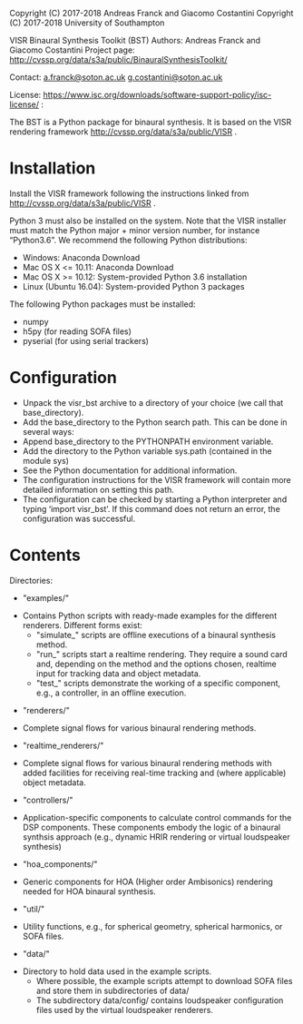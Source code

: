 Copyright (C) 2017-2018 Andreas Franck and Giacomo Costantini
Copyright (C) 2017-2018 University of Southampton

VISR Binaural Synthesis Toolkit (BST)
Authors: Andreas Franck and Giacomo Costantini
Project page: http://cvssp.org/data/s3a/public/BinauralSynthesisToolkit/

Contact:
a.franck@soton.ac.uk
g.costantini@soton.ac.uk

License:
https://www.isc.org/downloads/software-support-policy/isc-license/ :

The BST is a Python package for binaural synthesis.
It is based on the VISR rendering framework
http://cvssp.org/data/s3a/public/VISR .

Installation
============

Install the VISR framework following the instructions linked from
http://cvssp.org/data/s3a/public/VISR .


Python 3 must also be installed on the system. Note that the VISR installer
must match the Python major + minor version number, for instance “Python3.6”.
We recommend the following Python distributions:

* Windows: Anaconda Download
* Mac OS X <= 10.11: Anaconda Download
* Mac OS X >= 10.12: System-provided Python 3.6 installation
* Linux (Ubuntu 16.04): System-provided Python 3 packages

The following Python packages must be installed:

* numpy
* h5py (for reading SOFA files)
* pyserial (for using serial trackers)

Configuration
=============

* Unpack the visr_bst archive to a directory of your choice (we call that base_directory).
* Add the base_directory to the Python search path. This can be done in several ways:
* Append base_directory to the PYTHONPATH environment variable.
* Add the directory to the Python variable sys.path (contained in the module sys)
* See the Python documentation  for additional information.
* The configuration instructions for the VISR framework will contain more detailed
  information on setting this path.
* The configuration can be checked by starting a Python interpreter and typing
  ‘import visr_bst’. If this command does not return an error, the configuration
  was successful.

Contents
========

Directories:

* "examples/"
 - Contains Python scripts with ready-made examples for the different renderers.
   Different forms exist:
   * "simulate_" scripts are offline executions of a binaural synthesis method.
   * "run_" scripts start a realtime rendering. They require a sound card and,
     depending on the method and the options chosen, realtime input for tracking
     data and object metadata.
   * "test_" scripts demonstrate the working of a specific component, e.g., a
     controller, in an offline execution.

* "renderers/"
 - Complete signal flows for various binaural rendering methods.

* "realtime_renderers/"
 - Complete signal flows for various binaural rendering methods with added
   facilities for receiving real-time tracking and (where applicable) object metadata.

* "controllers/"
 - Application-specific components to calculate control commands for the DSP components.
   These components embody the logic of a binaural synthsis approach (e.g., dynamic HRIR
   rendering or virtual loudspeaker synthesis)

* "hoa_components/"
 - Generic components for HOA (Higher order Ambisonics) rendering needed for HOA
   binaural synthesis.

* "util/"
 - Utility functions, e.g., for spherical geometry, spherical harmonics, or
   SOFA files.

* "data/"
 - Directory to hold data used in the example scripts.
   - Where possible, the example scripts attempt to download SOFA files and store
     them in subdirectories of data/
   - The subdirectory data/config/ contains loudspeaker configuration files used
     by the virtual loudspeaker renderers.
